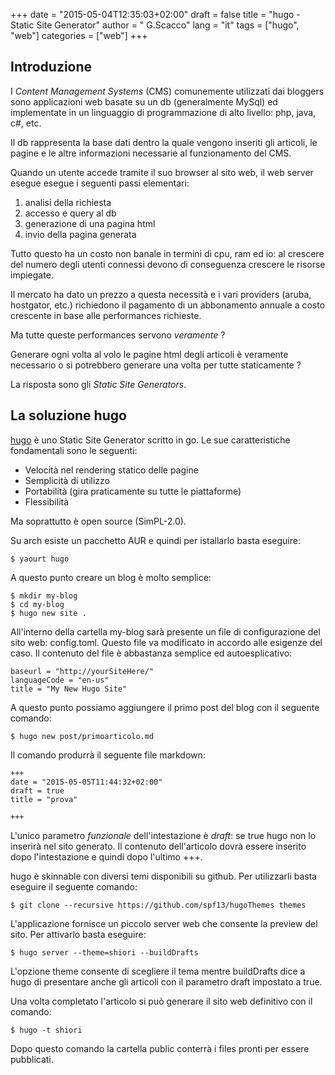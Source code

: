 +++
date = "2015-05-04T12:35:03+02:00"
draft = false
title = "hugo - Static Site Generator"
author = " G.Scacco"
lang = "it"
tags = ["hugo", "web"]
categories = ["web"]
+++

## Introduzione

I *Content Management Systems* (CMS) comunemente utilizzati dai bloggers sono applicazioni web basate su un db (generalmente MySql) ed implementate in un linguaggio di programmazione di alto livello: php, java, c#, etc.

Il db rappresenta la base dati dentro la quale vengono inseriti gli articoli, le pagine e le altre informazioni necessarie al funzionamento del CMS.

Quando un utente accede tramite il suo browser al sito web, il web server esegue esegue i seguenti passi elementari:

1. analisi della richiesta
2. accesso e query al db
3. generazione di una pagina html
4. invio della pagina generata

Tutto questo ha un costo non banale in termini di cpu, ram ed io: al crescere del numero degli utenti connessi devono di conseguenza crescere le risorse impiegate.

Il mercato ha dato un prezzo a questa necessità e i vari providers (aruba, hostgator, etc.) richiedono il pagamento di un abbonamento annuale a costo crescente in base alle performances richieste.

Ma tutte queste performances servono *veramente* ?

Generare ogni volta al volo le pagine html degli articoli è veramente necessario o si potrebbero generare una volta per tutte staticamente ?

La risposta sono gli *Static Site Generators*.

## La soluzione hugo

[hugo](http://gohugo.io) è uno Static Site Generator scritto in go. Le sue caratteristiche fondamentali sono le seguenti:

* Velocità nel rendering statico delle pagine
* Semplicità di utilizzo
* Portabilità (gira praticamente su tutte le piattaforme)
* Flessibilità

Ma soprattutto è open source (SimPL-2.0).

Su arch esiste un pacchetto AUR e quindi per istallarlo basta eseguire:

    $ yaourt hugo

A questo punto creare un blog è molto semplice:

    $ mkdir my-blog
    $ cd my-blog
    $ hugo new site .

All'interno della cartella my-blog sarà presente un file di configurazione del sito web: config.toml. Questo file va modificato in accordo alle esigenze del caso. Il contenuto del file è abbastanza semplice ed autoesplicativo:

    baseurl = "http://yourSiteHere/"
    languageCode = "en-us"
    title = "My New Hugo Site"

A questo punto possiamo aggiungere il primo post del blog con il seguente comando:

    $ hugo new post/primoarticolo.md

Il comando produrrà il seguente file markdown:

    +++
    date = "2015-05-05T11:44:32+02:00"
    draft = true
    title = "prova"

    +++

L'unico parametro *funzionale* dell'intestazione è *draft*: se true hugo non lo inserirà nel sito generato. Il contenuto dell'articolo dovrà essere inserito dopo l'intestazione e quindi dopo l'ultimo +++.

hugo è skinnable con diversi temi disponibili su github. Per utilizzarli basta eseguire il seguente comando:

    $ git clone --recursive https://github.com/spf13/hugoThemes themes

L'applicazione fornisce un piccolo server web che consente la preview del sito. Per attivarlo basta eseguire:

    $ hugo server --theme=shiori --buildDrafts

L'opzione theme consente di scegliere il tema mentre buildDrafts dice a hugo di presentare anche gli articoli con il parametro draft impostato a true.

Una volta completato l'articolo si può generare il sito web definitivo con il comando:

    $ hugo -t shiori

Dopo questo comando la cartella public conterrà i files pronti per essere pubblicati.

